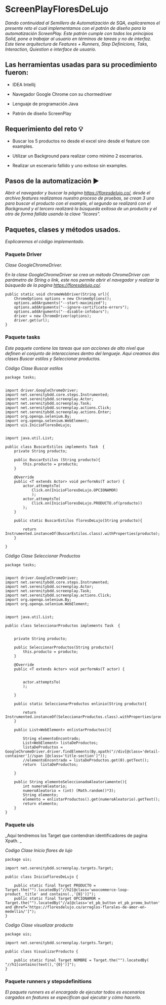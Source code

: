 # ScreenPlayFloresDeLujo

_Dando continuidad al Semillero de Automatización de SQA, explicaremos el presente reto el cual implementamos con el patrón de diseño para la automatización ScreenPlay. Este patrón cumple con todos los principios Solid, pone a trabajar al usuario en términos de tareas y no de interfaz. Este tiene arquitectura de Features + Runners, Step Definicions, Taks, Interaction, Quiestion e interface de usuario._

## Las herramientas usadas para su procedimiento fueron:

* IDEA Intellij

* Navegador Google Chrome con su chormedriver

* Lenguaje de programación Java

* Patrón de diseño ScreenPlay 

## Requerimiento del reto :bulb:

* Buscar los 5 productos no desde el excel sino desde el feature con examples.

* Utilizar un Background para realizar como mínimo 2 escenarios.

* Realizar un escenario fallido y uno exitoso sin examples.

## Pasos de la automatización :arrow_forward:

_Abrir el navegador y buscar la página https://floresdelujo.co/, desde el archivo features realizamos nuestro proceso de pruebas, se crean 3 uno para buscar el producto con el example, el segundo se realizará con el Background y el tercero realizará la búsqueda exitosa de un producto y el otro de forma fallida usando la clave “licores”._

## Paquetes, clases y métodos usados.

_Explicaremos el código implementado._

### Paquete Driver

_Clase GoogleChromeDriver._

_En la clase GoogleChromeDriver se crea un método ChromeDriver con parámetro de String o link, este nos permite abrir el navegador y realizar la búsqueda de la pagina https://floresdelujo.co/._
```
public static void chromeWebDriver(String url){
    ChromeOptions options = new ChromeOptions();
    options.addArguments("--start-maximized");
    options.addArguments("--ignore-certificate-errors");
    options.addArguments("--disable-infobars");
    driver = new ChromeDriver(options);
    driver.get(url);
}

```
### Paquete tasks

_Este paquete contiene las tareas que son acciones de alto nivel que definen el conjunto de interacciones dentro del lengueje. Aqui creamos dos clases Buscar estilos y Seleccionar productos._

_Código Clase Buscar estilos_

```
package tasks;


import driver.GoogleChromeDriver;
import net.serenitybdd.core.steps.Instrumented;
import net.serenitybdd.screenplay.Actor;
import net.serenitybdd.screenplay.Task;
import net.serenitybdd.screenplay.actions.Click;
import net.serenitybdd.screenplay.actions.Enter;
import org.openqa.selenium.By;
import org.openqa.selenium.WebElement;
import uis.InicioFloresDeLujo;


import java.util.List;

public class BuscarEstilos implements Task  {
    private String producto;

    public BuscarEstilos (String producto){
        this.producto = producto;
    }

    @Override
    public <T extends Actor> void performAs(T actor) {
        actor.attemptsTo(
            Click.on(InicioFloresDeLujo.OPCIONAMOR)
            );
        actor.attemptsTo(
            Click.on(InicioFloresDeLujo.PRODUCTO.of(producto))
        );
    }

    public static BuscarEstilos floresDeLujo(String producto){

        return Instrumented.instanceOf(BuscarEstilos.class).withProperties(producto);
    }

}

```
_Código Clase Seleccionar Productos_

```
package tasks;


import driver.GoogleChromeDriver;
import net.serenitybdd.core.steps.Instrumented;
import net.serenitybdd.screenplay.Actor;
import net.serenitybdd.screenplay.Task;
import net.serenitybdd.screenplay.actions.Click;
import org.openqa.selenium.By;
import org.openqa.selenium.WebElement;


import java.util.List;

public class SeleccionarProductos implements Task  {


    private String producto;

    public SeleccionarProductos(String producto){
        this.producto = producto;
    }

    @Override
    public <T extends Actor> void performAs(T actor) {


        actor.attemptsTo(
        );

    }

    public static SeleccionarProductos enlinio(String producto){

        return Instrumented.instanceOf(SeleccionarProductos.class).withProperties(producto);
    }

    public List<WebElement> enlistarProductos(){

        String elementoEncontrado;
        List<WebElement> listaDeProductos;
        listaDeProductos = GoogleChromeDriver.driver.findElements(By.xpath("//div[@class='detail-container']//span [@class='title-section']"));
        //elementoEncontrado = listaDeProductos.get(0).getText();
        return  listaDeProductos;

    }

    public String elementoSeleccionadoAleatoriamente(){
        int numeroAleatorio;
        numeroAleatorio = (int) (Math.random()*3);
        String elemento;
        elemento = enlistarProductos().get(numeroAleatorio).getText();
        return elemento;
    }
}

```

### Paquete uis

_Aquí tendremos los Target que contendran identificadores de pagina Xpath. _

_Codigo Clase Inicio flores de lujo_

```
package uis;

import net.serenitybdd.screenplay.targets.Target;

public class InicioFloresDeLujo {

    public static final Target PRODUCTO = Target.the("").locatedBy("//h2[@class='woocommerce-loop-product__title' and contains(.,'{0}')]");
    public static final Target OPCIONAMOR = Target.the("").locatedBy("//a[@class='et_pb_button et_pb_promo_button' and @href='https://floresdelujo.co/arreglos-florales-de-amor-en-medellin/']");
}

```
_Codigo Clase visualizar producto_

```
package uis;

import net.serenitybdd.screenplay.targets.Target;

public class VisualizarProducto {

    public static final Target NOMBRE = Target.the("").locatedBy( "//h1[contains(text(),'{0}')]");
}
```

### Paquete runners y stepsdefinitions

_El paquete runners es el encargado de ejecutar todos es escenarios cargados en features se especifican qué ejecutar y cómo hacerlo._
   

